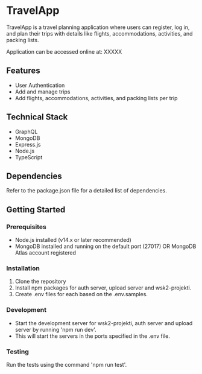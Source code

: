 # TravelApp

TravelApp is a travel planning application where users can register, log in, and plan their trips with details like flights, accommodations, activities, and packing lists.

Application can be accessed online at:
XXXXX

## Features
* User Authentication
* Add and manage trips
* Add flights, accommodations, activities, and packing lists per trip

## Technical Stack
* GraphQL
* MongoDB
* Express.js
* Node.js
* TypeScript

## Dependencies
Refer to the package.json file for a detailed list of dependencies.

## Getting Started
### Prerequisites
* Node.js installed (v14.x or later recommended)
* MongoDB installed and running on the default port (27017) OR MongoDB Atlas account registered

### Installation

1. Clone the repository
2. Install npm packages for auth server, upload server and wsk2-projekti.
3. Create .env files for each based on the .env.samples.

### Development
* Start the development server for wsk2-projekti, auth server and upload server by running 'npm run dev'.
* This will start the servers in the ports specified in the .env file.

### Testing
Run the tests using the command 'npm run test'.
